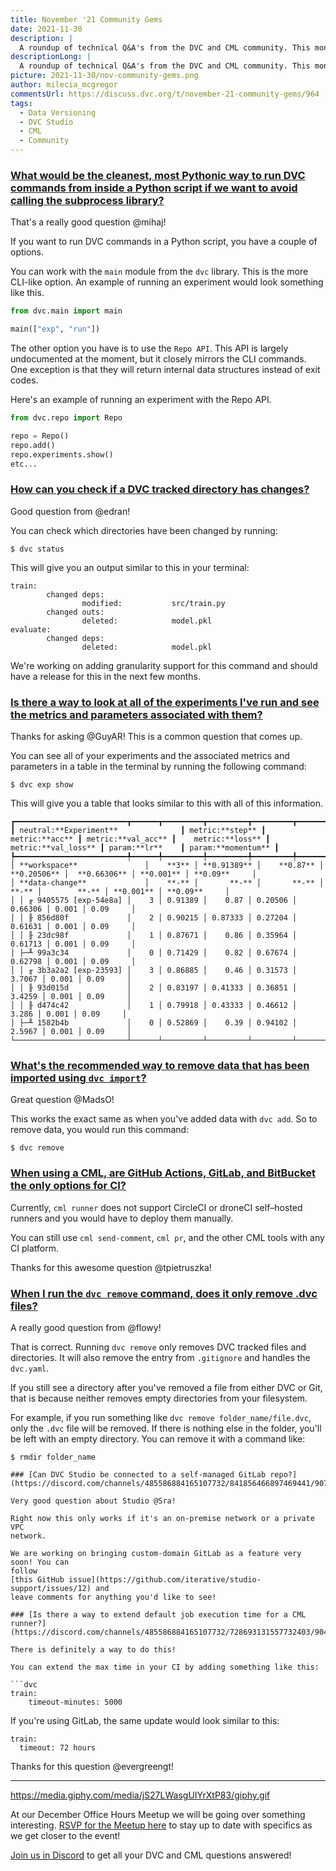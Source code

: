 ```yaml
---
title: November '21 Community Gems
date: 2021-11-30
description: |
  A roundup of technical Q&A's from the DVC and CML community. This month: CML runners, working with data, DVC Studio, and more.
descriptionLong: |
  A roundup of technical Q&A's from the DVC and CML community. This month: CML runners, working with data, DVC Studio, and more.
picture: 2021-11-30/nov-community-gems.png
author: milecia_mcgregor
commentsUrl: https://discuss.dvc.org/t/november-21-community-gems/964
tags:
  - Data Versioning
  - DVC Studio
  - CML
  - Community
---
```


### [What would be the cleanest, most Pythonic way to run DVC commands from inside a Python script if we want to avoid calling the subprocess library?](https://discord.com/channels/485586884165107732/563406153334128681/895570704605528094)

That's a really good question @mihaj!

If you want to run DVC commands in a Python script, you have a couple of
options.

You can work with the `main` module from the `dvc` library. This is the more
CLI-like option. An example of running an experiment would look something like
this.

```python
from dvc.main import main

main(["exp", "run"])
```

The other option you have is to use the `Repo API`. This API is largely
undocumented at the moment, but it closely mirrors the CLI commands. One
exception is that they will return internal data structures instead of exit
codes.

Here's an example of running an experiment with the Repo API.

```python
from dvc.repo import Repo

repo = Repo()
repo.add()
repo.experiments.show()
etc...
```

### [How can you check if a DVC tracked directory has changes?](https://discord.com/channels/485586884165107732/563406153334128681/899693929560158218)

Good question from @edran!

You can check which directories have been changed by running:

```dvc
$ dvc status
```

This will give you an output similar to this in your terminal:

```dvc
train:
        changed deps:
                modified:           src/train.py
        changed outs:
                deleted:            model.pkl
evaluate:
        changed deps:
                deleted:            model.pkl
```

We're working on adding granularity support for this command and should have a
release for this in the next few months.

### [Is there a way to look at all of the experiments I've run and see the metrics and parameters associated with them?](https://discord.com/channels/485586884165107732/563406153334128681/900451895666155520)

Thanks for asking @GuyAR! This is a common question that comes up.

You can see all of your experiments and the associated metrics and parameters in
a table in the terminal by running the following command:

```dvc
$ dvc exp show
```

This will give you a table that looks similar to this with all of this
information.

```dvctable
┏━━━━━━━━━━━━━━━━━━━━━━━━━┳━━━━━━┳━━━━━━━━━┳━━━━━━━━━┳━━━━━━━━━┳━━━━━━━━━━┳━━━━━━━┳━━━━━━━━━━┓
┃ neutral:**Experiment**              ┃ metric:**step** ┃     metric:**acc** ┃ metric:**val_acc** ┃    metric:**loss** ┃ metric:**val_loss** ┃ param:**lr**    ┃ param:**momentum** ┃
┡━━━━━━━━━━━━━━━━━━━━━━━━━╇━━━━━━╇━━━━━━━━━╇━━━━━━━━━╇━━━━━━━━━╇━━━━━━━━━━╇━━━━━━━╇━━━━━━━━━━┩
│ **workspace**               │    **3** │ **0.91389** │    **0.87** │ **0.20506** │  **0.66306** │ **0.001** │ **0.09**     │
│ **data-change**             │    **-** │       **-** │       **-** │       **-** │        **-** │ **0.001** │ **0.09**     │
│ │ ╓ 9405575 [exp-54e8a] │    3 │ 0.91389 │    0.87 │ 0.20506 │  0.66306 │ 0.001 │ 0.09     │
│ │ ╟ 856d80f             │    2 │ 0.90215 │ 0.87333 │ 0.27204 │  0.61631 │ 0.001 │ 0.09     │
│ │ ╟ 23dc98f             │    1 │ 0.87671 │    0.86 │ 0.35964 │  0.61713 │ 0.001 │ 0.09     │
│ ├─╨ 99a3c34             │    0 │ 0.71429 │    0.82 │ 0.67674 │  0.62798 │ 0.001 │ 0.09     │
│ │ ╓ 3b3a2a2 [exp-23593] │    3 │ 0.86885 │    0.46 │ 0.31573 │   3.7067 │ 0.001 │ 0.09     │
│ │ ╟ 93d015d             │    2 │ 0.83197 │ 0.41333 │ 0.36851 │   3.4259 │ 0.001 │ 0.09     │
│ │ ╟ d474c42             │    1 │ 0.79918 │ 0.43333 │ 0.46612 │    3.286 │ 0.001 │ 0.09     │
│ ├─╨ 1582b4b             │    0 │ 0.52869 │    0.39 │ 0.94102 │   2.5967 │ 0.001 │ 0.09     │
└─────────────────────────┴──────┴─────────┴─────────┴─────────┴──────────┴───────┴──────────┘
```

### [What's the recommended way to remove data that has been imported using `dvc import`?](https://discord.com/channels/485586884165107732/485596304961962003/898462029650735134)

Great question @MadsO!

This works the exact same as when you've added data with `dvc add`. So to remove
data, you would run this command:

```dvc
$ dvc remove
```

### [When using a CML, are GitHub Actions, GitLab, and BitBucket the only options for CI?](https://discord.com/channels/485586884165107732/728693131557732403/909847110306914345)

Currently, `cml runner` does not support CircleCI or droneCI self–hosted runners
and you would have to deploy them manually.

You can still use `cml send-comment`, `cml pr`, and the other CML tools with any
CI platform.

Thanks for this awesome question @tpietruszka!

### [When I run the `dvc remove` command, does it only remove .dvc files?](https://discord.com/channels/485586884165107732/563406153334128681/905382438786715648)

A really good question from @flowy!

That is correct. Running `dvc remove` only removes DVC tracked files and
directories. It will also remove the entry from `.gitignore` and handles the
`dvc.yaml`.

If you still see a directory after you've removed a file from either DVC or Git,
that is because neither removes empty directories from your filesystem.

For example, if you run something like `dvc remove folder_name/file.dvc`, only
the `.dvc` file will be removed. If there is nothing else in the folder, you'll
be left with an empty directory. You can remove it with a command like:

````dvc
$ rmdir folder_name

### [Can DVC Studio be connected to a self-managed GitLab repo?](https://discord.com/channels/485586884165107732/841856466897469441/907468264882462800)

Very good question about Studio @Sra!

Right now this only works if it's an on-premise network or a private VPC
network.

We are working on bringing custom-domain GitLab as a feature very soon! You can
follow
[this GitHub issue](https://github.com/iterative/studio-support/issues/12) and
leave comments for anything you'd like to see!

### [Is there a way to extend default job execution time for a CML runner?](https://discord.com/channels/485586884165107732/728693131557732403/904660123161600021)

There is definitely a way to do this!

You can extend the max time in your CI by adding something like this:

```dvc
train:
    timeout-minutes: 5000
````

If you're using GitLab, the same update would look similar to this:

```dvc
train:
  timeout: 72 hours
```

Thanks for this question @evergreengt!

---

https://media.giphy.com/media/jS27LWasgUIYrXtP83/giphy.gif

At our December Office Hours Meetup we will be going over something interesting.
[RSVP for the Meetup here]() to stay up to date with specifics as we get closer
to the event!

[Join us in Discord](https://discord.com/invite/dvwXA2N) to get all your DVC and
CML questions answered!
